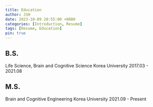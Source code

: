 ```yaml
---
title: Education
author: JSH
date: 2023-10-09 20:55:00 +0800
categories: [Introduction, Resume]
tags: [Resume, Education]
pin: true
---
```


## B.S. 
Life Science, Brain and Cognitive Science 
Korea University
2017.03 - 2021.08

## M.S. 
Brain and Cognitive Engineering
Korea University
2021.09 - Present
